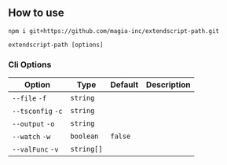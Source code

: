 ## How to use

`npm i git+https://github.com/magia-inc/extendscript-path.git`

`extendscript-path [options]`

### Cli Options

| Option            | Type       | Default | Description |
| ----------------- | ---------- | ------- | ----------- |
| `--file` `-f`     | `string`   |         |             |
| `--tsconfig` `-c` | `string`   |         |             |
| `--output` `-o`   | `string`   |         |             |
| `--watch` `-w`    | `boolean`  | `false` |             |
| `--valFunc` `-v`  | `string[]` |         |             |
